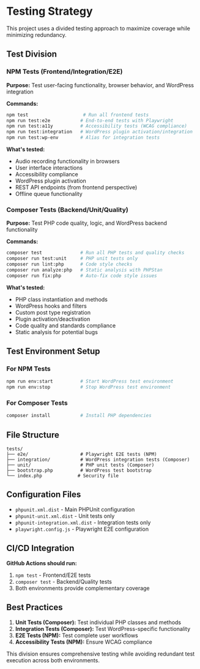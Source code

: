 # Testing Strategy

This project uses a divided testing approach to maximize coverage while minimizing redundancy.

## Test Division

### NPM Tests (Frontend/Integration/E2E)
**Purpose:** Test user-facing functionality, browser behavior, and WordPress integration

**Commands:**
```bash
npm test                    # Run all frontend tests
npm run test:e2e           # End-to-end tests with Playwright
npm run test:a11y          # Accessibility tests (WCAG compliance)
npm run test:integration   # WordPress plugin activation/integration
npm run test:wp-env        # Alias for integration tests
```

**What's tested:**
- Audio recording functionality in browsers
- User interface interactions
- Accessibility compliance
- WordPress plugin activation
- REST API endpoints (from frontend perspective)
- Offline queue functionality

### Composer Tests (Backend/Unit/Quality)
**Purpose:** Test PHP code quality, logic, and WordPress backend functionality

**Commands:**
```bash
composer test              # Run all PHP tests and quality checks
composer run test:unit     # PHP unit tests only
composer run lint:php      # Code style checks
composer run analyze:php   # Static analysis with PHPStan
composer run fix:php       # Auto-fix code style issues
```

**What's tested:**
- PHP class instantiation and methods
- WordPress hooks and filters
- Custom post type registration
- Plugin activation/deactivation
- Code quality and standards compliance
- Static analysis for potential bugs

## Test Environment Setup

### For NPM Tests
```bash
npm run env:start          # Start WordPress test environment
npm run env:stop           # Stop WordPress test environment
```

### For Composer Tests
```bash
composer install           # Install PHP dependencies
```

## File Structure

```
tests/
├── e2e/                   # Playwright E2E tests (NPM)
├── integration/           # WordPress integration tests (Composer)
├── unit/                  # PHP unit tests (Composer)
├── bootstrap.php          # WordPress test bootstrap
└── index.php             # Security file
```

## Configuration Files

- `phpunit.xml.dist` - Main PHPUnit configuration
- `phpunit-unit.xml.dist` - Unit tests only
- `phpunit-integration.xml.dist` - Integration tests only
- `playwright.config.js` - Playwright E2E configuration

## CI/CD Integration

**GitHub Actions should run:**
1. `npm test` - Frontend/E2E tests
2. `composer test` - Backend/Quality tests
3. Both environments provide complementary coverage

## Best Practices

1. **Unit Tests (Composer):** Test individual PHP classes and methods
2. **Integration Tests (Composer):** Test WordPress-specific functionality
3. **E2E Tests (NPM):** Test complete user workflows
4. **Accessibility Tests (NPM):** Ensure WCAG compliance

This division ensures comprehensive testing while avoiding redundant test execution across both environments.